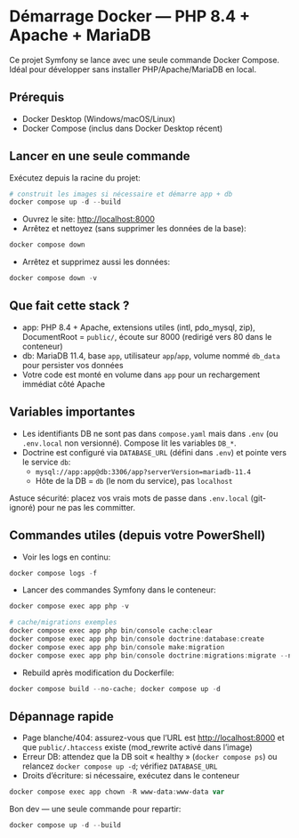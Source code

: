 # Démarrage Docker — PHP 8.4 + Apache + MariaDB

Ce projet Symfony se lance avec une seule commande Docker Compose. Idéal pour développer sans installer PHP/Apache/MariaDB en local.

## Prérequis

- Docker Desktop (Windows/macOS/Linux)
- Docker Compose (inclus dans Docker Desktop récent)

## Lancer en une seule commande

Exécutez depuis la racine du projet:

```powershell
# construit les images si nécessaire et démarre app + db
docker compose up -d --build
```

- Ouvrez le site: <http://localhost:8000>
- Arrêtez et nettoyez (sans supprimer les données de la base):

```powershell
docker compose down
```
- Arrêtez et supprimez aussi les données:

```powershell
docker compose down -v
```

## Que fait cette stack ?

- app: PHP 8.4 + Apache, extensions utiles (intl, pdo_mysql, zip), DocumentRoot = `public/`, écoute sur 8000 (redirigé vers 80 dans le conteneur)
- db: MariaDB 11.4, base `app`, utilisateur `app`/`app`, volume nommé `db_data` pour persister vos données
- Votre code est monté en volume dans `app` pour un rechargement immédiat côté Apache

## Variables importantes

- Les identifiants DB ne sont pas dans `compose.yaml` mais dans `.env` (ou `.env.local` non versionné). Compose lit les variables `DB_*`.
- Doctrine est configuré via `DATABASE_URL` (défini dans `.env`) et pointe vers le service `db`:
  - `mysql://app:app@db:3306/app?serverVersion=mariadb-11.4`
  - Hôte de la DB = `db` (le nom du service), pas `localhost`

Astuce sécurité: placez vos vrais mots de passe dans `.env.local` (git-ignoré) pour ne pas les committer.

## Commandes utiles (depuis votre PowerShell)

- Voir les logs en continu:

```powershell
docker compose logs -f
```

- Lancer des commandes Symfony dans le conteneur:

```powershell
docker compose exec app php -v

# cache/migrations exemples
docker compose exec app php bin/console cache:clear
docker compose exec app php bin/console doctrine:database:create
docker compose exec app php bin/console make:migration
docker compose exec app php bin/console doctrine:migrations:migrate --no-interaction
```

- Rebuild après modification du Dockerfile:

```powershell
docker compose build --no-cache; docker compose up -d
```

## Dépannage rapide

- Page blanche/404: assurez-vous que l’URL est <http://localhost:8000> et que `public/.htaccess` existe (mod_rewrite activé dans l’image)
- Erreur DB: attendez que la DB soit « healthy » (`docker compose ps`) ou relancez `docker compose up -d`; vérifiez `DATABASE_URL`
- Droits d’écriture: si nécessaire, exécutez dans le conteneur

```powershell
docker compose exec app chown -R www-data:www-data var
```

Bon dev — une seule commande pour repartir:

```powershell
docker compose up -d --build
```
